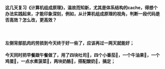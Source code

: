 #### 这几天复习《计算机组成原理》，温故而知新，尤其是体系结构的cache，得想个办法实践起来，才能印象深刻，例如，从计算机组成原理的视角，判断一段代码是否高效？怎么改，更高效？

<br>

#### 左侧背部肌肉的劳损到今天终于好一些了，应该再过一两天就能好；
#### 今天同时把早餐跟午餐做了，用了四块吐司🍞，四个小番茄🍅，一个牛油果🥑，一个鸡蛋🥚，一点水煮菠菜🥬，两块奶酪🧀️，搭配酸奶🥛，搞定；
